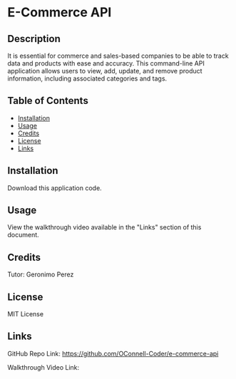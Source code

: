 # E-Commerce API

## Description

It is essential for commerce and sales-based companies to be able to track data and products with ease and accuracy. This command-line API application allows users to view, add, update, and remove product information, including associated categories and tags.

## Table of Contents

- [Installation](#installation)
- [Usage](#usage)
- [Credits](#credits)
- [License](#license)
- [Links](#links)

## Installation

Download this application code.

## Usage

View the walkthrough video available in the "Links" section of this document.

## Credits

Tutor: Geronimo Perez

## License

MIT License

## Links

GitHub Repo Link: https://github.com/OConnell-Coder/e-commerce-api

Walkthrough Video Link: 

